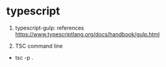 # typescript
1. typescript-gulp: references https://www.typescriptlang.org/docs/handbook/gulp.html

2. TSC command line 
- tsc -p .
